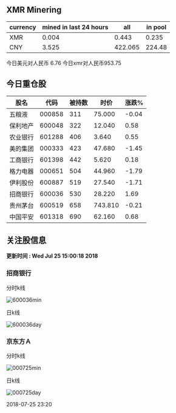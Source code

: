 ## XMR Minering

|currency|mined in last 24 hours|all|in pool|
|---|---|---|---|
|XMR|0.004|0.443|0.235|
|CNY|3.525|422.065|224.48|

今日美元对人民币 6.76	今日xmr对人民币953.75


## 今日重仓股 

|股名|代码|被持数|时价|涨跌%|
|---|---|---|---|---|
|五粮液|000858|311|75.000|-0.04|
|保利地产|600048|322|12.040|0.58|
|农业银行|601288|406|3.640|0.55|
|美的集团|000333|423|47.680|-1.45|
|工商银行|601398|442|5.620|0.18|
|格力电器|000651|504|44.960|-1.79|
|伊利股份|600887|519|27.540|-1.71|
|招商银行|600036|530|28.220|1.69|
|贵州茅台|600519|658|743.810|-0.21|
|中国平安|601318|690|62.160|0.68|

## 关注股信息
**更新时间 : Wed Jul 25 15:00:18 2018**
### 招商银行 
分时k线

![600036min](http://image.sinajs.cn/newchart/min/n/sh600036.gif)

日k线

![600036day](http://image.sinajs.cn/newchart/daily/n/sh600036.gif)

### 京东方Ａ 
分时k线

![000725min](http://image.sinajs.cn/newchart/min/n/sz000725.gif)

日k线

![000725day](http://image.sinajs.cn/newchart/daily/n/sz000725.gif)

2018-07-25 23:20